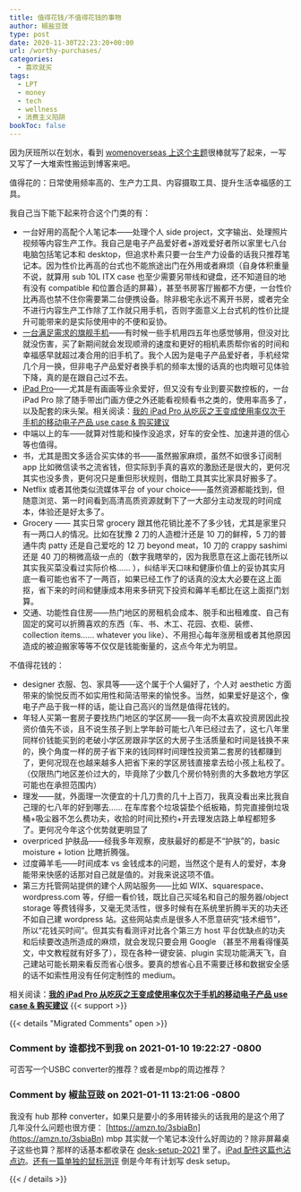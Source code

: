 ```yaml
---
title: 值得花钱/不值得花钱的事物
author: 椒盐豆豉
type: post
date: 2020-11-30T22:23:20+00:00
url: /worthy-purchases/
categories:
  - 喜欢就买
tags:
  - LPT
  - money
  - tech
  - wellness
  - 消费主义陷阱
bookToc: false
---
```

因为厌班所以在划水，看到 [womenoverseas 上这个主题](https://womenoverseas.com/t/topic/8690/7)很棒就写了起来，一写又写了一大堆索性搬运到博客来吧。

值得花的：日常使用频率高的、生产力工具、内容摄取工具、提升生活幸福感的工具。

我自己当下能下起来符合这个门类的有：

- 一台好用的高配个人笔记本——处理个人 side project，文字输出、处理照片视频等内容生产工作。我自己是电子产品爱好者+游戏爱好者所以家里七八台电脑包括笔记本和 desktop，但追求朴素只要一台生产力设备的话我只推荐笔记本。因为性价比再高的台式也不能旅途出门在外用或者麻烦（自身体积重量不说，就算用 sub 10L ITX case 也至少需要另带线和键盘，还不知道目的地有没有 compatible 和位置合适的屏幕），甚至书房客厅搬都不方便，一台性价比再高也禁不住你需要第二台便携设备。除非极宅永远不离开书房，或者完全不进行内容生产工作除了工作就只用手机，否则字面意义上台式机的性价比提升可能带来的是实际使用中的不便和妥协。
- [一台满足需求的旗舰手机](../best-smartphone-yet-samsung-galaxy-s21-ultra-review/)——有时候一些手机用四五年也感觉够用，但没对比就没伤害，买了新期间就会发现顺滑的速度和更好的相机素质帮你省的时间和幸福感早就超过凑合用的旧手机了。我个人因为是电子产品爱好者，手机经常几个月一换，但非电子产品爱好者换手机的频率太慢的话真的也肉眼可见体验下降，真的是在跟自己过不去。
- [iPad Pro](https://amzn.to/2MVYktv)——尤其是有画画等业余爱好，但又没有专业到要买数控板的，一台 iPad Pro 除了随手带出门画方便之外还能看视频看书之类的，使用率高多了，以及配套的床头架。相关阅读：[我的 iPad Pro 从吃灰之王变成使用率仅次于手机的移动电子产品 use case & 购买建议](../ipad-pro-setup/)
- 中端以上的车——就算对性能和操作没追求，好车的安全性、加速并道的信心等也值得。
- 书，尤其是图文多适合买实体的书——虽然搬家麻烦，虽然不如很多订阅制 app 比如微信读书之流省钱，但实际到手真的喜欢的激励还是很大的，更何况其实也没多贵，更何况只是重但形状规则，借助工具其实比家具好搬多了。
- Netflix 或者其他类似流媒体平台 of your choice——虽然资源都能找到，但随意浏览、第一时间看到高清高质资源就剩下了一大部分主动发现的时间成本，体验还是好太多了。
- Grocery —— 其实日常 grocery 跟其他花销比差不了多少钱，尤其是家里只有一两口人的情况。比如在犹豫 2 刀的人造橙汁还是 10 刀的鲜榨，5 刀的普通牛肉 patty 还是自己爱吃的 12 刀 beyond meat，10 刀的 crappy sashimi 还是 40 刀的稍微高级一点的（数字我瞎举的，因为我愿意在这上面花钱所以其实我买菜没看过实际价格…… ），纠结半天口味和健康价值上的妥协其实月底一看可能也省不了一两百，如果已经工作了的话真的没太大必要在这上面抠，省下来的时间和健康成本用来多研究下投资和薅羊毛都比在这上面抠门划算。
- 交通、功能性自住房——热门地区的房租机会成本、脱手和出租难度、自己有固定的窝可以折腾喜欢的东西（车、书、木工、花园、衣柜、装修、collection items…… whatever you like）、不用担心每年涨房租或者其他原因造成的被迫搬家等等不仅仅是钱能衡量的，这点今年尤为明显。

不值得花钱的：

- designer 衣服、包、家具等——这个属于个人偏好了，个人对 aesthetic 方面带来的愉悦反而不如实用性和简洁带来的愉悦多。当然，如果爱好是这个，像电子产品于我一样的话，能让自己高兴的当然是值得花钱的。
- 年轻人买第一套房子要找热门地区的学区房——我一向不太喜欢投资房因此投资价值先不谈，且不说生孩子到上学年龄可能七八年已经过去了，这七八年里同样价钱能买到的老破小学区房跟非学区的大房子生活质量和时间是钱换不来的，换个角度一样的房子省下来的钱同样时间理性投资第二套房的钱都赚到了，更何况现在也越来越多人把省下来的学区房钱直接拿去给小孩上私校了。（仅限热门地区差价过大的，毕竟除了少数几个房价特别贵的大多数地方学区可能也在承担范围内）
- 理发——就，外面理一次便宜的十几刀贵的几十上百刀，我真没看出来比我自己理的七八年的好到哪去…… 在车库套个垃圾袋垫个纸板箱，剪完直接倒垃圾桶+吸尘器不怎么费功夫，收拾的时间比预约+开去理发店路上单程都短多了。更何况今年这个优势就更明显了
- overpriced 护肤品——经我多年观察，皮肤最好的都是不“护肤”的，basic moisture + lotion 比瞎折腾强。
- 过度薅羊毛——时间成本 vs 金钱成本的问题，当然这个是有人的爱好，本身能带来快感的话那对自己就是值的。对我来说这项不值。
- 第三方托管网站提供的建个人网站服务——比如 WIX、squarespace、wordpress.com 等，仔细一看价钱，既比自己买域名和自己的服务器/object storage 等费钱得多，又毫无灵活性，很多时候有在系统里折腾半天的功夫还不如自己建 wordpress 站。这些网站卖点是很多人不愿意研究“技术细节”，所以“花钱买时间”。但其实有看测评对比各个第三方 host 平台优缺点的功夫和后续要改造所造成的麻烦，就会发现只要会用 Google （甚至不用看得懂英文，中文教程就有好多了），现在各种一键安装、plugin 实现功能满天飞，自己建站可能长期来看反而省心很多。要真的想省心且不需要迁移和数据安全感的话不如索性用没有任何定制性的 medium。

相关阅读：**[我的 iPad Pro 从吃灰之王变成使用率仅次于手机的移动电子产品 use case & 购买建议](../ipad-pro-setup/)**
{{< support >}}

{{< details "Migrated Comments" open >}}

### Comment by 谁都找不到我 on 2021-01-10 19:22:27 -0800
可否写一个USBC converter的推荐？或者是mbp的周边推荐？

### Comment by 椒盐豆豉 on 2021-01-11 13:21:06 -0800
我没有 hub 那种 converter，如果只是要小的多用转接头的话我用的是这个用了几年没什么问题也很方便： [https://amzn.to/3sbiaBn](https://amzn.to/3sbiaBn)
mbp 其实就一个笔记本没什么好周边的？除非屏幕桌子这些也算？那样的话基本都收录在 [desk-setup-2021](../desk-setup-2021/) 里了。[iPad 配件这篇也沾点边](/ipad-pro-setup/)。[还有一篇单独的鼠标测评](/logitech-office-mouse-review/)
倒是今年有计划写 desk setup。

{{< / details >}}